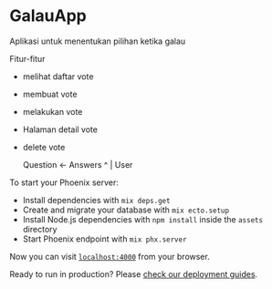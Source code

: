 # GalauApp

Aplikasi untuk menentukan pilihan ketika galau

Fitur-fitur

- melihat daftar vote
- membuat vote
- melakukan vote
- Halaman detail vote
- delete vote

  Question <- Answers
  ^
  |
  User

To start your Phoenix server:

- Install dependencies with `mix deps.get`
- Create and migrate your database with `mix ecto.setup`
- Install Node.js dependencies with `npm install` inside the `assets` directory
- Start Phoenix endpoint with `mix phx.server`

Now you can visit [`localhost:4000`](http://localhost:4000) from your browser.

Ready to run in production? Please [check our deployment guides](https://hexdocs.pm/phoenix/deployment.html).
